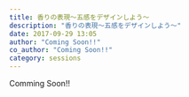 ```yaml
---
title: 香りの表現～五感をデザインしよう～
description: "香りの表現～五感をデザインしよう～"
date: 2017-09-29 13:05
author: "Coming Soon!!"
co_author: "Coming Soon!!"
category: sessions
---
```

Comming Soon!!
